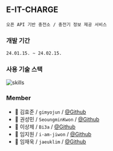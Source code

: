 ## E-IT-CHARGE
`오픈 API 기반 충전소 / 충전기 정보 제공 서비스`

### 개발 기간
``24.01.15. ~ 24.02.15. ``

### 사용 기술 스택
![skills](https://file.notion.so/f/f/c69962b0-3951-485b-b10a-5bb29576bba8/969f252a-420c-4466-9f7e-d657d61e0acd/Untitled.png?id=809b1448-c65d-4e69-9837-9c0611bdd311&table=block&spaceId=c69962b0-3951-485b-b10a-5bb29576bba8&expirationTimestamp=1708149600000&signature=TWPVIhGDSU0QaJ3drQjmSaK2NyJHh_68YDiMqFbghik&downloadName=Untitled.png)

### Member
* 🔰 김효준 / `gimyojun` / [@Github](https://github.com/gimyojun)
* 👦 권성민 / `SeoungminKwon` / [@Github](https://github.com/SeoungminKwon)
* 👦 이상제 / `Bi3a` / [@Github](https://github.com/Bisi3asi)
* 👦 임지원 / `i-am-jiwon` / [@Github](https://github.com/i-am-jiwon)
* 👦 임재욱 / `jaeuklim` / [@Github](https://github.com/jaeuklim)
